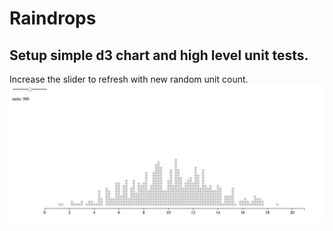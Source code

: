 Raindrops
=========

Setup simple d3 chart and high level unit tests.
-----------------------------------------------
Increase the slider to refresh with new random unit count.
![sample](https://raw.githubusercontent.com/pdw207/raindrops/master/public/images/website.png)
